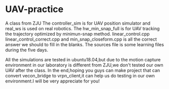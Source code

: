 # UAV-practice
A class from ZJU
The controller_sim is for UAV position simulator and real_ws is used on real robotics.
The hw_min_snap_full is for UAV tracking the trajectory optimized by minimun-snap method.
linear_control.cpp linear_control_correct.cpp and min_snap_closeform.cpp is all the correct answer we should to fill in the blanks.
The sources file is some learning files during the five days.


All the simulations are tested in ubuntu18.04,but due to the motion capture environment in our laboratory is different from ZJU,we don't tested our own UAV after the class.
In the end,hoping you guys can make project that can convert vecon_bridge to vrpn_client,it can help us do testing in our own environment.I will be very appreciate for you!
